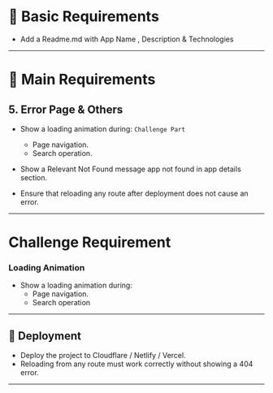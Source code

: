 # 🐣 Basic Requirements

- Add a Readme.md with App Name , Description & Technologies

---

# 🔧 Main Requirements

## 5. Error Page & Others

- Show a loading animation during: `Challenge Part`

  - Page navigation.
  - Search operation.

- Show a Relevant Not Found message app not found in app details section.

- Ensure that reloading any route after deployment does not cause an error.

---

# Challenge Requirement

### Loading Animation

- Show a loading animation during:
  - Page navigation.
  - Search operation

---

## 🚀 Deployment

- Deploy the project to Cloudflare / Netlify / Vercel.
- Reloading from any route must work correctly without showing a 404 error.

---
